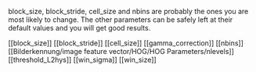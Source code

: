 block_size, block_stride, cell_size and nbins are probably the ones you are most likely to change. The other parameters can be safely left at their default values and you will get good results.

[[block_size]]
[[block_stride]]
[[cell_size]]
[[gamma_correction]]
[[nbins]]
[[Bilderkennung/image feature vector/HOG/HOG Parameters/nlevels]]
[[threshold_L2hys]]
[[win_sigma]]
[[win_size]]
